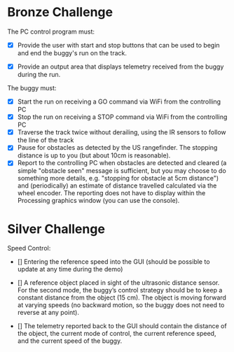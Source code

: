 # Bronze Challenge

The PC control program must:
- [X] Provide the user with start and stop buttons that can be used to begin and end the buggy's run on the track.
- [X] Provide an output area that displays telemetry received from the buggy during the run.


The buggy must:
- [X] Start the run on receiving a GO command via WiFi  from the controlling PC
- [X] Stop the run on receiving a STOP command via WiFi from the controlling PC
- [X] Traverse the track twice without derailing, using the IR sensors to follow the line of the track
- [X] Pause for obstacles as detected by the US rangefinder. The stopping distance is up to you (but about 10cm is reasonable).
- [X] Report to the controlling PC when obstacles are detected and cleared (a simple "obstacle seen" message is sufficient, but you may choose to do something more details, e.g. "stopping for obstacle at 5cm distance") and (periodically) an estimate of distance travelled calculated via the wheel encoder. The reporting does not have to display within the Processing graphics window (you can use the console).

# Silver Challenge

Speed Control:
- []  Entering the reference speed into the GUI (should be possible to update at any time during the demo)
- []  A reference object placed in sight of the ultrasonic distance sensor. For the second mode, the buggy’s control strategy should be to keep a constant distance from the object (15 cm). The object is moving forward at varying speeds (no backward motion, so the buggy does not need to reverse at any point).

- []  The telemetry reported back to the GUI should contain the distance of the object, the current mode of control, the current reference speed, and the current speed of the buggy. 
